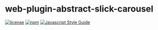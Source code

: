 # web-plugin-abstract-slick-carousel

[![license](https://img.shields.io/badge/license-MIT-blue.svg)](https://github.com/WezomAgency/web-plugin-abstract-slick-carousel/blob/master/LICENSE)
[![npm](https://img.shields.io/badge/npm-install-orange.svg)](https://www.npmjs.com/package/web-plugin-abstract-slick-carousel)
[![Javascript Style Guide](https://img.shields.io/badge/code_style-wezom_relax-red.svg)](https://github.com/WezomAgency/eslint-config-wezom-relax#readme)

